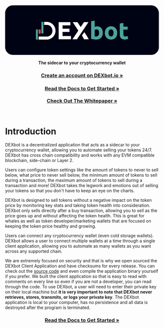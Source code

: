 <!-- PROJECT LOGO -->
<br />
<div align="center">
  <a href="#">
    <img src="https://github.com/DEXbotLLC/DEXbot_Client/blob/main/assets/image.png" alt="Logo" width="600">
  </a>

  **<p align="center">The sidecar to your cryptocurrency wallet</p>**

  <h3 align="center">
    <a href="https://dexbot.io"><strong>Create an account on DEXbot.io »</strong></a>
  </h3>
  <h3 align="center">
    <a href="https://github.com/DEXbotLLC/DEXbot_Client/wiki"><strong>Read the Docs to Get Started »</strong></a><br><br>
<a href="https://github.com/DEXbotLLC/DEXbot_Client/blob/main/DEXbot_White_Paper.pdf"><strong>Check Out The Whitepaper »</strong></a>
  </h3>
</div>
<br>

# Introduction
DEXbot is a decentralized application that acts as a sidecar to your cryptocurrency wallet, allowing you to automate selling your tokens 24/7. DEXbot has cross chain compatibility and works with any EVM compatible blockchain, side-chain or Layer 2. 

Users can configure token settings like the amount of tokens to never to sell below, what price to never sell below, the minimum amount of tokens to sell during a transaction, the maximum amount of tokens to sell during a transaction and more! DEXbot takes the legwork and emotions out of selling your tokens so that you don't have to keep an eye on the charts.

DEXbot is designed to sell tokens without a negative impact on the token price by monitoring key stats and taking token health into consideration. DEXbot only sells directly after a buy transaction, allowing you to sell as the price goes up and without affecting the token health. This is great for whales as well as token developer/marketing wallets that are focused on keeping the token price healthy and growing.

Users can connect any cryptocurrency wallet (even cold storage wallets). DEXbot allows a user to connect multiple wallets at a time through a single client application, allowing you to automate as many wallets as you want across any supported chain. 

We are extremely focused on security and that is why we open sourced the DEXbot Client Application and have checksums for every release. You can check out the [source code](https://github.com/DEXbotLLC/DEXbot_Client/) and even compile the application binary yourself if you prefer. We built the client application so that is easy to read with comments on every line so even if you are not a developer, you can read through the code. To use DEXbot, a user will need to enter their private key on their local machine but **it is very important to note that DEXbot never retrieves, stores, transmits, or logs your private key**. The DEXbot application is local to your computer, has no persistence and all data is destroyed after the program is terminated.
<br>
  <h3 align="center">
    <a href="https://github.com/DEXbotLLC/DEXbot_Client/wiki"><strong>Read the Docs to Get Started »</strong></a>
  </h3>
